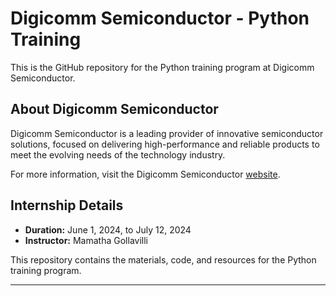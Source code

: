 # Digicomm Semiconductor - Python Training

This is the GitHub repository for the Python training program at Digicomm Semiconductor.

## About Digicomm Semiconductor

Digicomm Semiconductor is a leading provider of innovative semiconductor solutions, focused on delivering high-performance and reliable products to meet the evolving needs of the technology industry.

For more information, visit the Digicomm Semiconductor [website](https://www.digicommsemi.com/).

## Internship Details

- **Duration:** June 1, 2024, to July 12, 2024
- **Instructor:** Mamatha Gollavilli

This repository contains the materials, code, and resources for the Python training program.

---

